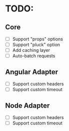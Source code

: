 TODO:
=====

Core
----
- [ ] Support "props" options
- [ ] Support "pluck" option
- [ ] Add caching layer
- [ ] Auto-batch requests

Angular Adapter
---------------

- [ ] Support custom headers
- [ ] Support custom timeout

Node Adapter
------------

- [ ] Support custom headers
- [ ] Support custom timeout

